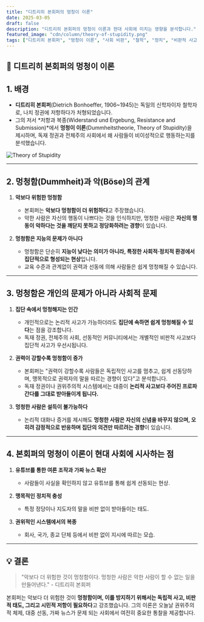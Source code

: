 ```yaml
---
title: "디트리히 본회퍼의 멍청이 이론"
date: 2025-03-05
draft: false
description: "디트리히 본회퍼의 멍청이 이론과 현대 사회에 미치는 영향을 분석합니다."
featured_image: "cdn/column/theory-of-stupidity.png"
tags: ["디트리히 본회퍼", "멍청이 이론", "사회 비판", "철학", "정치", "비판적 사고"]
---
```


## 🧠 디트리히 본회퍼의 멍청이 이론

## 1. 배경

- **디트리히 본회퍼**(Dietrich Bonhoeffer, 1906~1945)는 독일의 신학자이자 철학자로, 나치 정권에 저항하다가 처형되었습니다.
- 그의 저서 *저항과 복종(Widerstand und Ergebung, Resistance and Submission)*에서 **멍청이 이론**(Dummheitstheorie, Theory of Stupidity)을 제시하며, 독재 정권과 전체주의 사회에서 왜 사람들이 비이성적으로 행동하는지를 분석했습니다.

![Theory of Stupidity](https://blog.plura.io/cdn/column/theory-of-stupidity.png)
<!--more-->

---

## 2. 멍청함(Dummheit)과 악(Böse)의 관계

1) **악보다 위험한 멍청함**  
   - 본회퍼는 **악보다 멍청함이 더 위험하다**고 주장했습니다.  
   - 악한 사람은 자신의 행동이 나쁘다는 것을 인식하지만, 멍청한 사람은 **자신의 행동이 악하다는 것을 깨닫지 못하고 정당화하려는 경향**이 있습니다.

2) **멍청함은 지능의 문제가 아니다**  
   - 멍청함은 단순히 **지능이 낮다는 의미가 아니라, 특정한 사회적·정치적 환경에서 집단적으로 형성되는 현상**입니다.  
   - 교육 수준과 관계없이 권력과 선동에 의해 사람들은 쉽게 멍청해질 수 있습니다.

---

## 3. 멍청함은 개인의 문제가 아니라 사회적 문제

1) **집단 속에서 멍청해지는 인간**  
   - 개인적으로는 논리적 사고가 가능하더라도 **집단에 속하면 쉽게 멍청해질 수 있다**는 점을 강조합니다.  
   - 독재 정권, 전체주의 사회, 선동적인 커뮤니티에서는 개별적인 비판적 사고보다 집단적 사고가 우선시됩니다.

2) **권력이 강할수록 멍청함이 증가**  
   - 본회퍼는 "권력이 강할수록 사람들은 독립적인 사고를 멈추고, 쉽게 선동당하며, 맹목적으로 권력자의 말을 따르는 경향이 있다"고 분석합니다.  
   - 독재 정권이나 권위주의적 시스템에서는 대중이 **논리적 사고보다 주어진 프로파간다를 그대로 받아들이게 됩니다.**

3) **멍청한 사람은 설득이 불가능하다**  
   - 논리적 대화나 증거를 제시해도 **멍청한 사람은 자신의 신념을 바꾸지 않으며, 오히려 감정적으로 반응하며 집단의 의견만 따르려는 경향**이 있습니다.

---

## 4. 본회퍼의 멍청이 이론이 현대 사회에 시사하는 점

1) **유튜브를 통한 여론 조작과 가짜 뉴스 확산**  
   - 사람들이 사실을 확인하지 않고 유튜브를 통해 쉽게 선동되는 현상.

2) **맹목적인 정치적 충성**  
   - 특정 정당이나 지도자의 말을 비판 없이 받아들이는 태도.

3) **권위적인 시스템에서의 복종**  
   - 회사, 국가, 종교 단체 등에서 비판 없이 지시에 따르는 모습.

---

## 💡 결론

> "악보다 더 위험한 것이 멍청함이다. 멍청한 사람은 악한 사람이 할 수 없는 일을 만들어낸다." - 디트리히 본회퍼

본회퍼는 악보다 더 위험한 것이 **멍청함이며, 이를 방지하기 위해서는 독립적 사고, 비판적 태도, 그리고 시민적 저항이 필요하다**고 강조했습니다. 그의 이론은 오늘날 권위주의적 체제, 대중 선동, 가짜 뉴스가 문제 되는 사회에서 여전히 중요한 통찰을 제공합니다.
